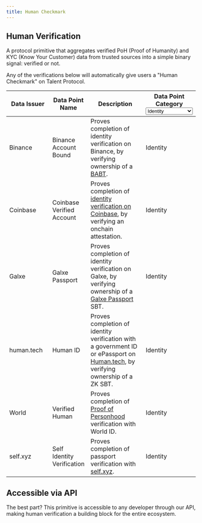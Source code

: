 ```yaml
---
title: Human Checkmark
---
```


## Human Verification

A protocol primitive that aggregates verified PoH (Proof of Humanity) and KYC (Know Your Customer) data from trusted sources into a simple binary signal: verified or not.

Any of the verifications below will automatically give users a "Human Checkmark" on Talent Protocol.

<table><thead><tr><th width="139">Data Issuer</th><th>Data Point Name</th><th width="278">Description</th><th>Data Point Category<select><option value="lomLNr0I9Uvm" label="Identity" color="blue"></option><option value="4CcsGQO5qqP1" label="Activity" color="blue"></option><option value="vupUT60FMN6n" label="Credibility" color="blue"></option><option value="N1ap3SKQ2O9w" label="Skills [Developer]" color="blue"></option><option value="DHBuT13t8Hmk" label="Skills [Creator]" color="blue"></option></select></th></tr></thead><tbody><tr><td>Binance</td><td>Binance Account Bound</td><td>Proves completion of identity verification on Binance, by verifying ownership of a <a href="https://www.binance.com/en/BABT">BABT</a>.</td><td><span data-option="lomLNr0I9Uvm">Identity</span></td></tr><tr><td>Coinbase</td><td>Coinbase Verified Account</td><td>Proves completion of <a href="https://www.coinbase.com/verify-document">identity verification on Coinbase</a>, by verifying an onchain attestation.</td><td><span data-option="lomLNr0I9Uvm">Identity</span></td></tr><tr><td>Galxe</td><td>Galxe Passport</td><td>Proves completion of identity verification on Galxe, by verifying ownership of a <a href="https://app.galxe.com/passport">Galxe Passport</a> SBT.</td><td><span data-option="lomLNr0I9Uvm">Identity</span></td></tr><tr><td>human.tech</td><td>Human ID</td><td>Proves completion of identity verification with a government ID or ePassport on <a href="https://silksecure.net/holonym/diff-wallet">Human.tech</a>, by verifying ownership of a ZK SBT.</td><td><span data-option="lomLNr0I9Uvm">Identity</span></td></tr><tr><td>World</td><td>Verified Human</td><td>Proves completion of <a href="https://world.org/world-id">Proof of Personhood</a> verification with World ID.</td><td><span data-option="lomLNr0I9Uvm">Identity</span></td></tr><tr><td>self.xyz</td><td>Self Identity Verification</td><td>Proves completion of passport verification with <a href="https://self.xyz/">self.xyz</a>.</td><td><span data-option="lomLNr0I9Uvm">Identity</span></td></tr></tbody></table>

## Accessible via API

The best part? This primitive is accessible to any developer through our API, making human verification a building block for the entire ecosystem.
